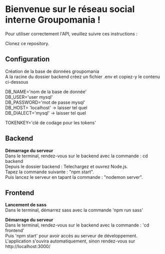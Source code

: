 # Bienvenue sur le réseau social interne Groupomania  !

Pour utiliser correctement l'API, veuillez suivre ces instructions :  

Clonez ce repository.

## Configuration
Création de la base de données groupomania  
A la racine du dossier backend créez un fichier .env et copiez-y le contenu ci-dessous

DB_NAME='nom de la base de donnée'  
DB_USER='user mysql'  
DB_PASSWORD='mot de passe mysql'  
DB_HOST= 'localhost' -> laisser tel quel  
DB_DIALECT='mysql' -> laisser tel quel  

TOKENKEY='clé de codage pour les tokens'  

## Backend

**Démarrage du serveur**  
Dans le terminal, rendez-vous sur le backend avec la commande :  cd backend  
Depuis le dossier backend : Telechargez et ouvrez Node.js.  
Tapez la commande suivante : "npm start".  
Puis lancez le serveur en tapant la commande : "nodemon server".

## Frontend

**Lancement de sass**  
Dans le terminal, démarrez sass avec la commande 'npm run sass'

**Démarrage du serveur**  
Dans le terminal, rendez-vous sur le backend avec la commande :  'cd frontend'  
Puis 'npm start' pour avoir accès au serveur de développement.  
L'application s'ouvira automatiquement, sinon rendez-vous sur http://localhost:3000/  

